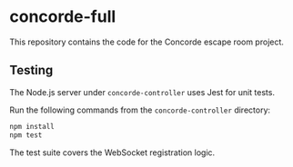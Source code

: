 # concorde-full

This repository contains the code for the Concorde escape room project.

## Testing

The Node.js server under `concorde-controller` uses Jest for unit tests.

Run the following commands from the `concorde-controller` directory:

```bash
npm install
npm test
```

The test suite covers the WebSocket registration logic.
